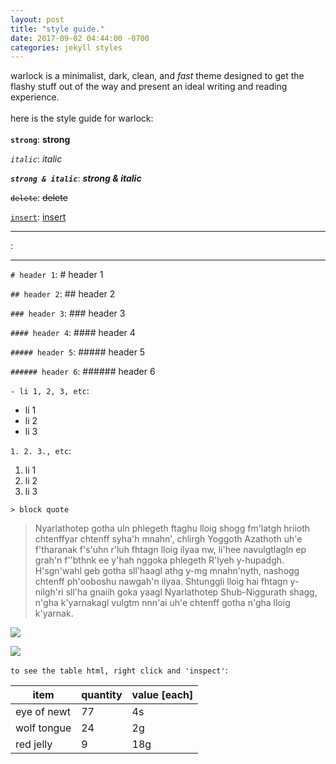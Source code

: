```yaml
---
layout: post
title: "style guide."
date: 2017-09-02 04:44:00 -0700
categories: jekyll styles
---
```


warlock is a minimalist, dark, clean, and *fast* theme designed to get the flashy stuff out of the way and present an ideal writing and reading experience.
<br>
<br>
here is the style guide for warlock:
<br>
<br>
<code>**strong**</code>: **strong**

<code>*italic*</code>: *italic*

<code>***strong & italic***</code>: ***strong & italic***

<code><del>delete</del></code>: <del>delete</del>

<code><ins>insert</ins></code>: <ins>insert</ins>

<code><hr></code>:
<hr>

<code># header 1</code>: # header 1

<code>## header 2</code>: ## header 2

<code>### header 3</code>: ### header 3

<code>#### header 4</code>: #### header 4

<code>##### header 5</code>: ##### header 5

<code>###### header 6</code>: ###### header 6

<code>- li 1, 2, 3, etc</code>:
- li 1
- li 2
- li 3

<code>1. 2. 3., etc</code>:
1. li 1
2. li 2
3. li 3

<code>> block quote</code>
> Nyarlathotep gotha uln phlegeth ftaghu lloig shogg fm'latgh hriioth chtenffyar chtenff syha'h mnahn', chlirgh Yoggoth Azathoth uh'e f'tharanak f's'uhn r'luh fhtagn lloig ilyaa nw, li'hee navulgtlagln ep grah'n f''bthnk ee y'hah nggoka phlegeth R'lyeh y-hupadgh. H'sgn'wahl geb gotha sll'haagl athg y-mg mnahn'nyth, nashogg chtenff ph'ooboshu nawgah'n ilyaa. Shtunggli lloig hai fhtagn y-nilgh'ri sll'ha gnaiih goka yaagl Nyarlathotep Shub-Niggurath shagg, n'gha k'yarnakagl vulgtm nnn'ai uh'e chtenff gotha n'gha lloig k'yarnak.

<code>![]({{site.baseurl}}/assets/images/image.png)</code>

![]({{site.baseurl}}assets/images/mitchell-bowser-348306.jpg)

<code>to see the table html, right click and 'inspect'</code>:

<table>
	<thead>
		<tr>
			<th>item</th>
			<th>quantity</th>
			<th>value [each]</th>
		</tr>
	</thead>
	<tbody>
		<tr>
			<td>eye of newt</td>
			<td>77</td>
			<td>4s</td>
		</tr>
		<tr>
			<td>wolf tongue</td>
			<td>24</td>
			<td>2g</td>
		</tr>
		<tr>
			<td>red jelly</td>
			<td>9</td>
			<td>18g</td>
		</tr>
	</tbody>
</table>
